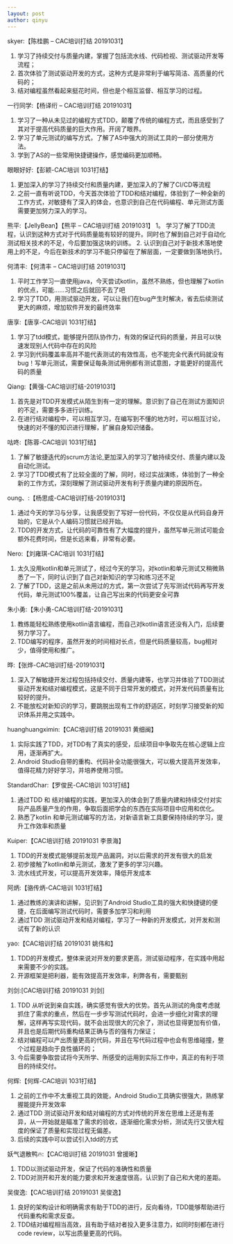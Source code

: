 ```yaml
---
layout: post
author: qinyu
---
```


skyer:【陈桂鹏 – CAC培训打结 20191031】
1. 学习了持续交付与质量内建，掌握了包括流水线、代码检视、测试驱动开发等流程；
2. ​首次体验了测试驱动开发的方式，这种方式是非常利于编写简洁、高质量的代码的；
3. 结对编程虽然看起来挺花时间，但也是个相互监督、相互学习的过程。

一行同学:【杨译绗 – CAC培训打结 20191031】
1. 学习了一种从未见过的编程方式TDD，颠覆了传统的编程方式，而且感受到了其对于提高代码质量的巨大作用。开阔了眼界。
2. 学习了单元测试的编写方式，了解了AS中强大的测试工具的一部分使用方法。
3. 学到了AS的一些常用快捷键操作，感觉编码更加顺畅。

眼眼好好:【彭颖-CAC培训 1031打结】
1. 更加深入的学习了持续交付和质量内建，更加深入的了解了CI/CD等流程
2. ​之前一直有听说TDD，今天首次体验了TDD和结对编程，体验到了一种全新的工作方式，对敏捷有了深入的体会，也意识到自己在代码编程、单元测试方面需要更加努力深入的学习。

熊平:【JellyBean】【熊平 – CAC培训打结 20191031】
1。 学习了解了TDD流程，认识到这种方式对于代码质量能有较好的提升。同时也了解到自己对于自动化测试相关技术的不足，今后要加强这块的训练。
2. 认识到自己对于新技术落地使用上的不足，​今后在新技术的学习不能只停留在了解层面，一定要做到落地执行。

何清丰:【何清丰 – CAC培训打结 20191031】
1. 平时工作学习一直使用java，今天尝试kotlin，虽然不熟练，但也理解了kotlin的优点，可能……习惯之后就回不去了吧
2. 学习了TDD，用测试驱动开发，可以让我们在bug产生时解决，省去后续测试更大的麻烦，增加软件开发的最终效率

唐享:【唐享-CAC培训 1031打结】
1. 学习了tdd模式，能够提升团队协作力，有效的保证代码的质量，并且可以快速发现别人代码中存在的风险
2. 学习到代码覆盖率高并不能代表测试的有效性高，也不能完全代表代码就没有bug！写单元测试，需要保证每条测试用例都有测试意图，才能更好的提高代码的质量

Qiang:【黄强-CAC培训打结-20191031】
1. 首先是对TDD开发模式从陌生到有一定的理解。意识到了自己在测试方面知识的不足，需要多多进行训练。
2. 在进行结对编程中，可以相互学习，在编写到不懂的地方时，可以相互讨论，快速的对不懂的知识进行理解，扩展自身知识储备。

咕咚:【陈蓉-CAC培训 1031打结】
1. 了解了敏捷迭代的scrum方法论,更加深入的学习了敏持续交付、质量内建以及自动化测试。
2. ​学习了TDD模式有了比较全面的了解，同时，经过实战演练，体验到了一种全新的工作方式，深刻理解了测试驱动开发有利于质量内建的原因所在。

oung、:【杨思成-CAC培训打结-20191031】
1. 通过今天的学习与分享，让我感受到了写好一份代码，不仅仅是从代码自身开始的，它是从个人编码习惯就已经开始。
2. TDD的开发方式，让代码的可靠性有了大幅度的提升，虽然写单元测试可能会额外花费时间，但是长远来看，非常有必要。

Nero:【刘雍琪-CAC培训 1031打结】
1. 太久没用kotlin和单元测试了，经过今天的学习，对kotlin和单元测试又稍微熟悉了一下，同时认识到了自己对新知识的学习和练习还不足
2. ​了解了TDD，这是之前从未用过的方式，第一次尝试了先写测试代码再写开发代码，单元测试100%覆盖，让自己写出来的代码更安全可靠

朱小勇:【朱小勇-CAC培训打结-20191031】
1. 教练能轻松熟练使用kotlin语言编程，而自己对kotlin语言还没有入门，后续要努力学习了。
2. TDD编写的程序，虽然开发的时间相对长点，但是代码质量较高，bug相对少，值得使用和推广。

晔:【张烨-CAC培训打结-20191031】
1. 深入了解敏捷开发过程包括持续交付、质量内建等，也学习并体验了TDD测试驱动开发和结对编程模式，这是不同于日常开发的模式，对开发代码质量有比较好的提升。
2. 不能放松对新知识的学习，要跳脱出现有工作的舒适区，时刻学习接受新的知识体系并用之实践中。

huanghuangximin:【CAC培训打结 20191031 黄细闽】
1. 实际实践了TDD，对TDD有了真实的感受，后续项目中争取先在核心逻辑上应用，逐渐再扩大。
2. Android Studio自带的重构、代码补全功能很强大，可以极大提高开发效率，值得花精力好好学习，并培养使用习惯。

StandardChar:【罗俊民-CAC培训 1031打结】
1. 通过TDD 和 结对编程的实践，更加深入的体会到了质量内建和持续交付对实际产品质量产生的作用，争取后面把学会的东西在实际项目中应用和优化。
2. ​熟悉了kotlin 和单元测试编写的方法，对新语言新工具要保持持续的学习，提升工作效率和质量
   
Kuiper:【CAC培训打结 20191031 李景海】
1. TDD的开发模式能够提前发现产品漏洞，对以后需求的开发有很大的启发
2. 初步接触了kotlin和单元测试，激发了更多的学习兴趣。
3. 流水线式开发，可以提高开发效率，降低开发成本

阿炳:【骆传炳-CAC培训 1031打结】
1. 通过教练的演讲和讲解，见识到了Android Studio工具的强大和快捷键的便捷，在后面编写测试代码时，需要多加学习和利用
2. ​通过TDD 测试驱动开发和结对编程，学习了一种新的开发模式，对开发和测试有了新的认识

yao:【CAC培训打结 20191031 姚伟和】
1. TDD的开发模式，整体来说对开发的要求更高，测试驱动程序，在实践中用起来需要不少的实践。
2. 开源框架是把利器，能有效提高开发效率，利弊各有，需要甄别

刘剑:[CAC培训打结 20191031 刘剑]
1. TDD 从听说到亲自实践，确实感觉有很大的优势。首先从测试的角度考虑就抓住了需求的重点，然后在一步步写测试代码时，会进一步细化对需求的理解，这样再写实现代码，就不会出现很大的冗余了，测试也显得更加有价值，并且也是后期代码重构结果正确与否的强有力保证；
2. 结对编程可以产出质量更高的代码，并且在写代码过程中也会有思维碰撞，整个过程是趋向于良性循环的；
3. 今后需要争取尝试将今天所学、所感受的运用到实际工作中，​真正的有利于项目的持续交付。

何辉:【何辉-CAC培训 1031打结】
1. 之前的工作中不太重视工具的效能，Android Studio工具确实很强大，熟练掌握能提升开发效率
2. ​通过TDD 测试驱动开发和结对编程的方式对传统的开发在思维上还是有差异，从一开始就是瞄准了需求的验收，逐渐细化需求分析，测试先行又很大程度的保证了质量和实现过程无偏差。
3. 后续的实践中可以尝试引入tdd的方式

妖气退散鸭🔥:【CAC培训打结 20191031 曾援晰】
1. TDD以测试驱动开发，保证了代码的准确性和质量
2. TDD对测开和开发的能力要求和开发速度很高，认识到了自己和大佬的差距。         

吴俊逸:【CAC培训打结 20191031 吴俊逸】
1. 良好的架构设计和明确需求有助于TDD的进行，反向看待，TDD能够帮助进行代码重构和需求反查。
2. TDD结对编程相当高效，且有助于结对者投入更多注意力，如同时刻都在进行code review，以写出质量更高的代码。
